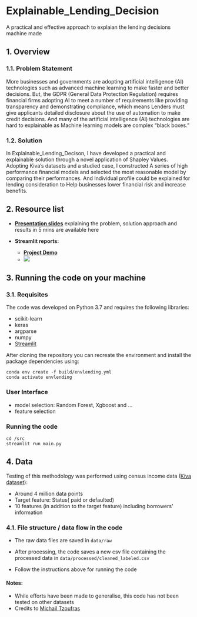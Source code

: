 # Explainable_Lending_Decision

A practical and effective approach to explaian the lending decisions machine made


## 1. Overview

### 1.1. Problem Statement

More businesses and governments are adopting artificial intelligence (AI) technologies such as advanced machine learning to make faster and better decisions. But, the GDPR (General Data Protection Regulation) requires financial firms adopting AI to meet a number of requirements like providing transparency and demonstrating compliance, which means Lenders must give applicants detailed disclosure about the use of automation to make credit decisions. And many of the artificial intelligence (AI) technologies are hard to explainable as Machine learning models are complex “black boxes.”

### 1.2. Solution

In Explainable_Lending_Decison, I have developed a practical and explainable solution through a novel application of Shapley Values.  Adopting Kiva’s datasets and a studied case, I constructed A series of high performance financial models and selected the most reasonable model by comparing their performances. And Individual profile could be explained for lending consideration to Help businesses lower financial risk and increase benefits.

## 2. Resource list

- [**Presentation slides**](https://bit.ly/explainable_ff_slides) explaining the problem, solution approach and results in 5 mins are available here
- **Streamlit reports:**

  - [**Project Demo**](https://insight2020a.streamlit.io/FangFeng-077/Explainable_Lending_Decision/) 
  - ![](demo.gif)

## 3. Running the code on your machine

### 3.1. Requisites

The code was developed on Python 3.7 and requires the following libraries:

- scikit-learn
- keras
- argparse
- numpy
- [Streamlit](https://streamlit.io/secret/docs/index.html)

After cloning the repository you can recreate the environment and install the package dependencies using:

```
conda env create -f build/envlending.yml
conda activate envlending
```

### User Interface
- model selection: Random Forest, Xgboost and  ...
- feature selection

### Running the code
```
cd /src
streamlit run main.py
```

## 4. Data

Testing of this methodology was performed using census income data ([Kiva dataset](https://bigml.com/user/ashikiar/gallery/dataset/52290c30035d0729c1004566)):
- Around 4 million data points
- Target feature: Status( paid or defaulted)
- 10 features (in addition to the target feature) including borrowers’ information


### 4.1. File structure / data flow in the code

- The raw data files are saved in ```data/raw```

- After processing, the code saves a new csv file containing the processed data in ```data/processed/cleaned_labeled.csv```
- Follow the instructions above for running the code


#### Notes:

- While efforts have been made to generalise, this code has not been tested on other datasets
- Credits to [Michail Tzoufras](https://github.com/michail-tzoufras/LendingAtlas)

